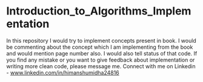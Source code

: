 # Introduction_to_Algorithms_Implementation
In this repository I would try to implement concepts present in book.
I would be commenting about the concept which I am implementing from the book and would mention page number also. I would also tell status of that code.
If you find any mistake or you want to give feedback about implementation or writing more clean code, please message me.
Connect with me on Linkedin - www.linkedin.com/in/himanshumidha24816
